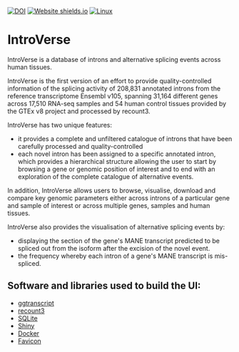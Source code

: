 [![DOI](https://zenodo.org/badge/369187761.svg)](https://zenodo.org/badge/latestdoi/369187761)
[![Website shields.io](https://img.shields.io/website-up-down-green-red/http/shields.io.svg)](http://shields.io/)
[![Linux](https://svgshare.com/i/Zhy.svg)](https://svgshare.com/i/Zhy.svg)

# IntroVerse

IntroVerse is a database of introns and alternative splicing events across human tissues.

IntroVerse is the first version of an effort to provide quality-controlled information of the splicing activity of 208,831 annotated introns from the reference transcriptome Ensembl v105, spanning 31,164 different genes across 17,510 RNA-seq samples and 54 human control tissues provided by the GTEx v8 project and processed by recount3. 

IntroVerse has two unique features: 

* it provides a complete and unfiltered catalogue of introns that have been carefully processed and quality-controlled
* each novel intron has been assigned to a specific annotated intron, which provides a hierarchical structure allowing the user to start by browsing a gene or genomic position of interest and to end with an exploration of the complete catalogue of alternative events.

In addition, IntroVerse allows users to browse, visualise, download and compare key genomic parameters either across introns of a particular gene and sample of interest or across multiple genes, samples and human tissues.

IntroVerse also provides the visualisation of alternative splicing events by:

* displaying the section of the gene's MANE transcript predicted to be spliced out from the isoform after the excision of the novel event.
* the frequency whereby each intron of a gene's MANE transcript is mis-spliced.

## Software and libraries used to build the UI:

* [ggtranscript](https://github.com/dzhang32/ggtranscript)
* [recount3](https://rna.recount.bio/)
* [SQLite](https://www.sqlite.org/index.html)
* [Shiny](https://shiny.rstudio.com/)
* [Docker](https://shiny.rstudio.com/)
* [Favicon](https://icons8.com/icons/set/database)
